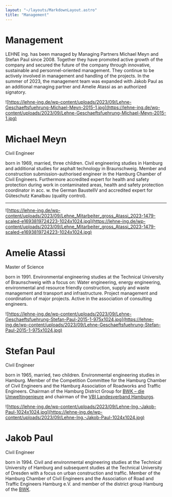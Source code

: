 ```yaml
---
layout: "~/layouts/MarkdownLayout.astro"
title: "Management"
---
```


# Management

LEHNE ing. has been managed by Managing Partners Michael Meyn and
Stefan Paul since 2008. Together they have promoted active growth of the
company and secured the future of the company through innovative,
sustainable and personnel-oriented management. They continue to be
actively involved in management and handling of the projects. In the
summer of 2023, the management team was expanded with Jakob Paul as an
additional managing partner and Amelie Atassi as an authorized
signatory.

![https://lehne-ing.de/wp-content/uploads/2023/09/Lehne-Geschaeftsfuehrung-Michael-Meyn-2015-1.jpg](https://lehne-ing.de/wp-content/uploads/2023/09/Lehne-Geschaeftsfuehrung-Michael-Meyn-2015-1.jpg)

# Michael Meyn

Civil Engineer

born in 1969, married, three children. Civil engineering
studies in Hamburg and additional studies for asphalt technology in
Braunschweig. Member and construction submission-authorised engineer in
the Hamburg Chamber of Civil Engineers. Furthermore accredited expert
for health and safety protection during work in contaminated areas,
health and safety protection coordinator in acc. w. the German BaustellV
and accredited expert for Güteschutz Kanalbau (quality control).

---

![https://lehne-ing.de/wp-content/uploads/2023/09/Lehne_Mitarbeiter_gross_Atassi_2023-1479-scaled-e1693819724223-1024x1024.jpg](https://lehne-ing.de/wp-content/uploads/2023/09/Lehne_Mitarbeiter_gross_Atassi_2023-1479-scaled-e1693819724223-1024x1024.jpg)

# Amelie Atassi

Master of Science

born in 1991. Environmental engineering studies at the Technical
University of Braunschweig with a focus on: Water engineering, energy
engineering, environmental and resource friendly construction, supply
and waste management and transport and infrastructure. Project
management and coordination of major projects. Active in the association
of consulting engineers.

![https://lehne-ing.de/wp-content/uploads/2023/09/Lehne-Geschaeftsfuehrung-Stefan-Paul-2015-1-975x1024.jpg](https://lehne-ing.de/wp-content/uploads/2023/09/Lehne-Geschaeftsfuehrung-Stefan-Paul-2015-1-975x1024.jpg)

# Stefan Paul

Civil Engineer

born in 1965, married, two children. Environmental
engineering studies in Hamburg. Member of the Competition Committee for
the Hamburg Chamber of Civil Engineers and the Hamburg Association of
Roadworks and Traffic Engineers. Chairman of the Hamburg District Group
for [BWK – die Umweltingenieure](https://bwk-bund.de/) and chairman of the [VBI Landesverband Hamburgs](http://www.vbi.de/landesverbaende/hamburg/).

![https://lehne-ing.de/wp-content/uploads/2023/09/Lehne-Ing.-Jakob-Paul-1024x1024.jpg](https://lehne-ing.de/wp-content/uploads/2023/09/Lehne-Ing.-Jakob-Paul-1024x1024.jpg)

# Jakob Paul

Civil Engineer

born in 1994. Civil and environmental engineering studies at the
Technical University of Hamburg and subsequent studies at the Technical
University of Dresden with a focus on urban construction and traffic.
Member of the Hamburg Chamber of Civil Engineers and the Association of
Road and Traffic Engineers Hamburg e.V. and member of the district group
Hamburg of the [BWK](http://bwk-bund.de/).
